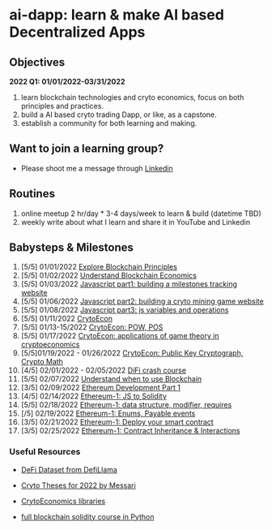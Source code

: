 # ai-dapp: learn & make AI based Decentralized Apps

## Objectives 

**2022 Q1: 01/01/2022-03/31/2022**

1. learn blockchain technologies and cryto economics, focus on both principles and practices.
2. build a AI based cryto trading Dapp, or like, as a capstone.
3. establish a community for both learning and making.

## Want to join a learning group?
- Please shoot me a message through [Linkedin](https://www.linkedin.com/in/paul-jialiang-wu-67aa7179/)

## Routines
1. online meetup 2 hr/day * 3-4 days/week to learn & build (datetime TBD)
2. weekly write about what I learn and share it in YouTube and Linkedin

## Babysteps & Milestones
1. [5/5] 01/01/2022 [Explore Blockchain Principles](https://github.com/wjlgatech/ai-dapp/tree/main/learning-blockchain-principles)
2. [5/5] 01/02/2022 [Understand Blockchain Economics](https://github.com/wjlgatech/ai-dapp/tree/main/learning-blockchain-economics)
3. [5/5] 01/03/2022 [Javascript part1: building a milestones tracking website](https://github.com/wjlgatech/ai-dapp/tree/main/learning-js/milestones-website)
4. [5/5] 01/06/2022 [Javascript part2: building a cryto mining game website](https://github.com/wjlgatech/ai-dapp/tree/main/learning-js/mining-game)
5. [5/5] 01/08/2022 [Javascript part3: js variables and operations](https://github.com/wjlgatech/ai-dapp/tree/main/learning-js/js-variables-operations)
6. [5/5] 01/11/2022 [CrytoEcon](https://github.com/wjlgatech/ai-dapp/tree/main/crytoecon)
7. [5/5] 01/13-15/2022 [CrytoEcon: POW, POS](https://github.com/wjlgatech/ai-dapp/tree/main/crytoecon)
8. [5/5] 01/17/2022 [CrytoEcon: applications of game theory in cryptoeconomics](https://github.com/wjlgatech/ai-dapp/tree/main/crytoecon)
9. [5/5]01/19/2022 - 01/26/2022 [CrytoEcon: Public Key Cryptograph, Crypto Math](https://github.com/wjlgatech/ai-dapp/tree/main/crytoecon)
10. [4/5] 02/01/2022 - 02/05/2022 [DiFi crash course](https://github.com/wjlgatech/ai-dapp/tree/main/DiFi)
11. [5/5] 02/07/2022 [Understand when to use Blockchain](https://github.com/wjlgatech/ai-dapp/tree/main/when_to_use_blockchain)
12. [3/5] 02/09/2022 [Ethereum Development Part 1](https://github.com/wjlgatech/ai-dapp/tree/main/ethereum-1)
13. [4/5] 02/14/2022 [Ethereum-1: JS to Solidity](https://github.com/wjlgatech/ai-dapp/tree/main/ethereum-1)
14. [5/5] 02/18/2022 [Ethereum-1: data structure, modifier, requires](https://github.com/wjlgatech/ai-dapp/tree/main/ethereum-1)
15. [/5] 02/19/2022 [Ethereum-1: Enums, Payable events](https://github.com/wjlgatech/ai-dapp/tree/main/ethereum-1)
16. [3/5] 02/21/2022 [Ethereum-1: Deploy your smart contract](https://github.com/wjlgatech/ai-dapp/tree/main/ethereum-1)
17. [3/5] 02/25/2022 [Ethereum-1: Contract Inheritance & Interactions](https://github.com/wjlgatech/ai-dapp/tree/main/ethereum-1)

### Useful Resources
- [DeFi Dataset from DefiLlama](https://www.kaggle.com/sudalairajkumar/defi-dataset-from-defillama)

- [Cryto Theses for 2022 by Messari](https://github.com/wjlgatech/ai-dapp/blob/main/messari-report-crypto-theses-for-2022.pdf)

- [CrytoEconomics libraries](https://consensys.net/insights/cryptoeconomic-research/?utm_content=197011885&utm_medium=social&utm_source=linkedin&hss_channel=lcp-9373737)

- [full blockchain solidity course in Python](https://github.com/wjlgatech/full-blockchain-solidity-course-py)
